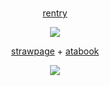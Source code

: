 # 

<p align="center">
<a href="https://rentry.co/worrn">rentry</a>
</p>


<p align="center">
<img src="https://64.media.tumblr.com/a825b304a310b0097aeb09f74baa027b/ecefbd0890414f80-22/s1280x1920/38342e6b8119fb04885a068c7c7f3b7db157660b.gifv"()
" class="center">
</p>

<p align="center">
<a href="https://worn.straw.page">strawpage</a> + <a href="https://worn.atabook.org">atabook</a>
</p>



  
<p align="center">  
  <img src="https://komarev.com/ghpvc/?username=your-github-w-rn&color=cda381&abbreviated=true&label=🧺 ">
